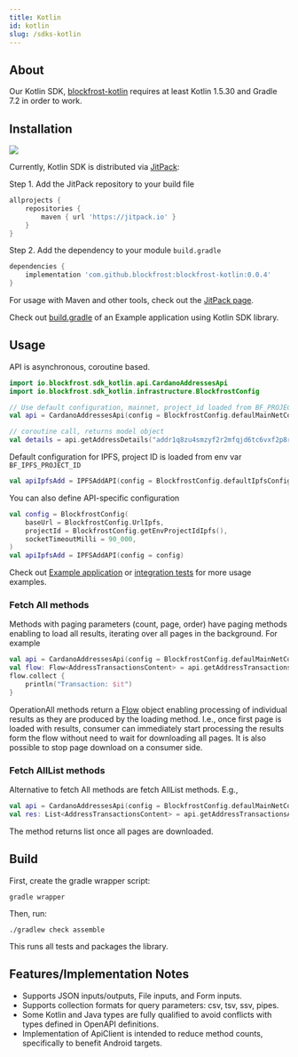 ```yaml
---
title: Kotlin
id: kotlin
slug: /sdks-kotlin
---
```


## About

Our Kotlin SDK, [blockfrost-kotlin](https://github.com/blockfrost/blockfrost-kotlin) requires at least Kotlin 1.5.30 and Gradle 7.2 in order to work.

## Installation

[![](https://jitpack.io/v/blockfrost/blockfrost-kotlin.svg)](https://jitpack.io/#blockfrost/blockfrost-kotlin)

Currently, Kotlin SDK is distributed via [JitPack](https://jitpack.io/#blockfrost/blockfrost-kotlin):

Step 1. Add the JitPack repository to your build file

```groovy
allprojects {
    repositories {
        maven { url 'https://jitpack.io' }
    }
}
```

Step 2. Add the dependency to your module `build.gradle`

```groovy
dependencies {
    implementation 'com.github.blockfrost:blockfrost-kotlin:0.0.4'
}
```

For usage with Maven and other tools, check out the [JitPack page](https://jitpack.io/#blockfrost/blockfrost-kotlin).

Check out [build.gradle](https://github.com/blockfrost/blockfrost-kotlin/blob/master/example/app/build.gradle) of an Example application using Kotlin SDK library.

## Usage

API is asynchronous, coroutine based.

```kotlin
import io.blockfrost.sdk_kotlin.api.CardanoAddressesApi
import io.blockfrost.sdk_kotlin.infrastructure.BlockfrostConfig

// Use default configuration, mainnet, project_id loaded from BF_PROJECT_ID env var
val api = CardanoAddressesApi(config = BlockfrostConfig.defaulMainNetConfig)

// coroutine call, returns model object
val details = api.getAddressDetails("addr1q8zu4smzyf2r2mfqjd6tc6vxf2p8rccdfk82ye3eut2udkw9etpkygj5x4kjpym5h35cvj5zw83s6nvw5fnrnck4cmvshkfm4y")
```

Default configuration for IPFS, project ID is loaded from env var `BF_IPFS_PROJECT_ID`

```kotlin
val apiIpfsAdd = IPFSAddAPI(config = BlockfrostConfig.defaultIpfsConfig)
```

You can also define API-specific configuration

```kotlin
val config = BlockfrostConfig(
    baseUrl = BlockfrostConfig.UrlIpfs,
    projectId = BlockfrostConfig.getEnvProjectIdIpfs(),
    socketTimeoutMilli = 90_000,
)
val apiIpfsAdd = IPFSAddAPI(config = config)
```

Check out [Example application](https://github.com/blockfrost/blockfrost-kotlin/tree/master/example) or [integration tests](https://github.com/blockfrost/blockfrost-kotlin/tree/master/sdk/src/integration-test/kotlin/io/blockfrost/sdk_kotlin/itests) for more usage examples.

### Fetch All methods

Methods with paging parameters (count, page, order) have paging methods enabling to load all results, iterating over all pages in the background.
For example

```kotlin
val api = CardanoAddressesApi(config = BlockfrostConfig.defaulMainNetConfig)
val flow: Flow<AddressTransactionsContent> = api.getAddressTransactionsAll(address = "addr1q8zu4smzyf2r2mfqjd6tc6vxf2p8rccdfk82ye3eut2udkw9etpkygj5x4kjpym5h35cvj5zw83s6nvw5fnrnck4cmvshkfm4y")
flow.collect {
    println("Transaction: $it")
}
```

OperationAll methods return a [Flow](https://kotlinlang.org/docs/flow.html) object enabling processing of individual results as they are produced by the loading method.
I.e., once first page is loaded with results, consumer can immediately start processing the results form the flow without need to wait for downloading all pages.
It is also possible to stop page download on a consumer side.

### Fetch AllList methods

Alternative to fetch All methods are fetch AllList methods. E.g.,

```kotlin
val api = CardanoAddressesApi(config = BlockfrostConfig.defaulMainNetConfig)
val res: List<AddressTransactionsContent> = api.getAddressTransactionsAllList(address = "addr1q8zu4smzyf2r2mfqjd6tc6vxf2p8rccdfk82ye3eut2udkw9etpkygj5x4kjpym5h35cvj5zw83s6nvw5fnrnck4cmvshkfm4y")
```

The method returns list once all pages are downloaded.

## Build

First, create the gradle wrapper script:

```
gradle wrapper
```

Then, run:

```
./gradlew check assemble
```

This runs all tests and packages the library.

## Features/Implementation Notes

- Supports JSON inputs/outputs, File inputs, and Form inputs.
- Supports collection formats for query parameters: csv, tsv, ssv, pipes.
- Some Kotlin and Java types are fully qualified to avoid conflicts with types defined in OpenAPI definitions.
- Implementation of ApiClient is intended to reduce method counts, specifically to benefit Android targets.
